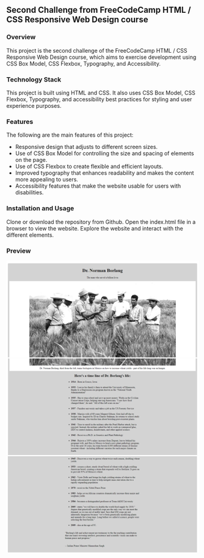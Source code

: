 ## Second Challenge from FreeCodeCamp HTML / CSS Responsive Web Design course

### Overview
This project is the second challenge of the FreeCodeCamp HTML / CSS Responsive Web Design course, which aims to exercise development using CSS Box Model, CSS Flexbox, Typography, and Accessibility.

### Technology Stack
This project is built using HTML and CSS. It also uses CSS Box Model, CSS Flexbox, Typography, and accessibility best practices for styling and user experience purposes.

### Features
The following are the main features of this project:

- Responsive design that adjusts to different screen sizes.
- Use of CSS Box Model for controlling the size and spacing of elements on the page.
- Use of CSS Flexbox to create flexible and efficient layouts.
- Improved typography that enhances readability and makes the content more appealing to users.
- Accessibility features that make the website usable for users with disabilities.

### Installation and Usage
Clone or download the repository from Github.
Open the index.html file in a browser to view the website.
Explore the website and interact with the different elements.

### Preview
<img src="https://github.com/pollyminatel/FreeCodeCamp-ResponsiveWebDesign-TributePage/blob/main/screenshot1.png"/>
<img src="https://github.com/pollyminatel/FreeCodeCamp-ResponsiveWebDesign-TributePage/blob/main/screenshot2.png"/>
<img src="https://github.com/pollyminatel/FreeCodeCamp-ResponsiveWebDesign-TributePage/blob/main/screenshot3.png"/>
